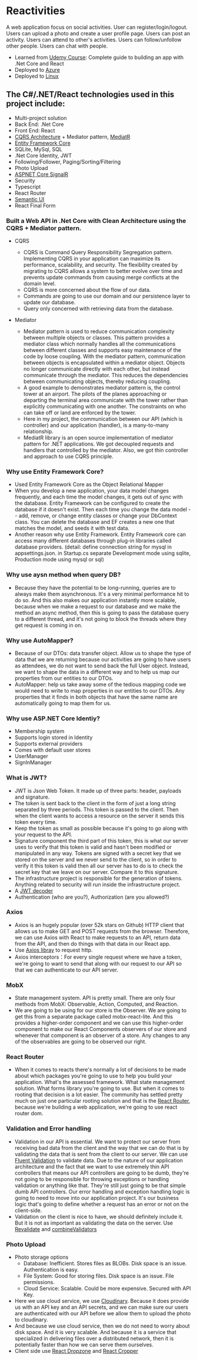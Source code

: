 # Reactivities
A web application focus on social activities. User can register/login/logout. Users can upload a photo and create a user profile page. Users can post an activity. Users can attend to other's activities. Users can follow/unfollow other people. Users can chat with people.
- Learned from [Udemy Course](https://www.udemy.com/course/complete-guide-to-building-an-app-with-net-core-and-react/): Complete guide to building an app with .Net Core and React
- Deployed to [Azure](https://reactivitiesplus.azurewebsites.net/)
- Deployed to [Linux](http://167.71.116.142/)

## The C#/.NET/React technologies used in this project include:
- Multi-project solution
- Back End: .Net Core
- Front End: React
- [CQRS Architecture](https://docs.microsoft.com/en-us/azure/architecture/patterns/cqrs) + Mediator pattern, [MediatR](https://github.com/jbogard/MediatR)
- [Entity Framework Core](https://docs.microsoft.com/en-us/ef/core/)
- SQLite, MySql, SQL
- .Net Core Identity, JWT
- Following/Follower, Paging/Sorting/Filtering
- Photo Upload
- [ASPNET Core SignalR](https://docs.microsoft.com/en-us/aspnet/core/signalr/introduction?view=aspnetcore-5.0)
- Security
- Typescript
- React Router
- [Semantic UI](https://react.semantic-ui.com/)
- React Final Form


### Built a Web API in .Net Core with Clean Architecture using the CQRS + Mediator pattern.
- CQRS
  - CQRS is Command Query Responsibility Segregation pattern. Implementing CQRS in your application can maximize its performance, scalability, and security. The flexibility created by migrating to CQRS allows a system to better evolve over time and prevents update commands from causing merge conflicts at the domain level.
  - CQRS is more concerned about the flow of our data. 
  - Commands are going to use our domain and our persistence layer to update our database. 
  - Query only concerned with retrieving data from the database.

- Mediator
  - Mediator pattern is used to reduce communication complexity between multiple objects or classes. This pattern provides a mediator class which normally handles all the communications between different classes and supports easy maintenance of the code by loose coupling.  With the mediator pattern, communication between objects is encapsulated within a mediator object. Objects no longer communicate directly with each other, but instead communicate through the mediator. This reduces the dependencies between communicating objects, thereby reducing coupling.
  - A good example to demonstrates mediator pattern is, the control tower at an airport. The pilots of the planes approaching or departing the terminal area communicate with the tower rather than explicitly communicating with one another. The constraints on who can take off or land are enforced by the tower. 
  - Here in my project, the communication between our API (which is controller) and our application (handler), is a many-to-many relationship. 
  - MediatR library is an open source implementation of mediator pattern for .NET applications. We got decoupled requests and handlers that controlled by the mediator. Also, we got thin controller and approach to use CQRS principle.

### Why use Entity Framework Core?
- Used Entity Framework Core as the Object Relational Mapper
- When you develop a new application, your data model changes frequently, and each time the model changes, it gets out of sync with the database. Entity Framework can be configured to create the database if it doesn't exist. Then each time you change the data model -- add, remove, or change entity classes or change your DbContext class. You can delete the database and EF creates a new one that matches the model, and seeds it with test data. 
- Another reason why use Entity Framework. Entity Framework core can access many different databases through plug-in libraries called database providers. 
(detail: define connection string for mysql in appsettings.json. in Startup.cs separate Development mode using sqlite, Production mode using mysql or sql)

### Why use aysn method when query DB?
- Because they have the potential to be long-running, queries are to always make them asynchronous. It's a very minimal performance hit to do so. And this also makes our application instantly more scalable, because when we make a request to our database and we make the method an async method, then this is going to pass the database query to a different thread, and it's not going to block the threads where they get request is coming in on.

### Why use AutoMapper?
- Because of our DTOs: data transfer object.  Allow us to shape the type of data that we are returning because our activities are going to have users as attendees, we do not want to send back the full User object. Instead, we want to shape the data in a different way and to help us map our properties from our entities to our DTOs.
- AutoMapper: help us take away some of the tedious mapping code we would need to write to map properties in our entities to our DTOs. Any properties that it finds in both objects that have the same name are automatically going to map them for us.

### Why use ASP.NET Core Identiy?
- Membership system
- Supports login stored in Identity
- Supports external providers
- Comes with default user stores
- UserManager
- SignInManager

### What is JWT?
- JWT is Json Web Token. It made up of three parts: header, payloads and signature.
- The token is sent back to the client in the form of just a long string separated by three periods. This token is passed to the client. Then when the client wants to access a resource on the server it sends this token every time.
- Keep the token as small as possible because it's going to go along with your request to the API.
- Signature component the third part of this token, this is what our server uses to verify that this token is valid and hasn't been modified or manipulated in any way. Tokens are signed with a secret key that we stored on the server and we never send to the client, so in order to verify it this token is valid then all our server has to do is to check the secret key that we leave on our server. Compare it to this signature.
- The infrastructure project is responsible for the generation of tokens. Anything related to security will run inside the infrastructure project.
- A [JWT decoder](https://jwt.io/#debugger-io)
- Authentication (who are you?), Authorization (are you allowed?)

### Axios
- Axios is an hugely popular (over 52k stars on Github) HTTP client that allows us to make GET and POST requests from the browser. Therefore, we can use Axios with React to make requests to an API, return data from the API, and then do things with that data in our React app.
- Use [Axios libray](https://github.com/axios/axios) to request http.
- Axios interceptors：For every single request where we have a token, we're going to want to send that along with our request to our API so that we can authenticate to our API server.

### MobX
- State management system. API is pretty small. There are only four methods from MobX: Observable, Action, Computed, and Reaction.
- We are going to be using for our store is the Observer. We are going to get this from a separate package called mobx-react-lite. And this provides a higher-order component and we can use this higher-order component to make our React Components observers of our store and whenever that component is an observer of a store. Any changes to any of the observables are going to be observed our right.

### React Router
- When it comes to reacts there's normally a lot of decisions to be made about which packages you're going to use to help you build your application. What's the assessed framework. What state management solution. What forms library you're going to use. But when it comes to rooting that decision is a lot easier. The community has settled pretty much on just one particular rooting solution and that is the [React Router](https://reactrouter.com/web/api/BrowserRouter), because we're building a web application, we're going to use react router dom.

### Validation and Error handling
- Validation in our API is essential. We want to protect our server from receiving bad data from the client and the way that we can do that is by validating the data that is sent from the client to our server.
We can use [Fluent Validation](https://fluentvalidation.net/) to validate data.
Due to the nature of our application architecture and the fact that we want to use extremely thin API controllers that means our API controllers are going to be dumb, they're not going to be responsible for throwing exceptions or handling validation or anything like that. They're still just going to be that simple dumb API controllers. Our error handling and exception handling logic is going to need to move into our application project. It's our business logic that's going to define whether a request has an error or not on the client-side.
- Validation on the client is nice to have, we should definitely include it. But it is not as important as validating the data on the server. Use [Revalidate](https://github.com/jfairbank/revalidate) and [combineValidators](http://revalidate.jeremyfairbank.com/usage/combineValidators.html)

### Photo Upload
- Photo storage options
  - Database: Inefficient. Stores files as BLOBs. Disk space is an issue. Authentication is easy.
  - File System: Good for storing files. Disk space is an issue. File permissions.
  - Cloud Service: Scalable. Could be more expensive. Secured with API Key.
- Here we use cloud service, we use [Cloudinary](https://cloudinary.com/documentation/dotnet_integration#dotnet_getting_started_guide). Because it does provide us with an API key and an API secrets, and we can make sure our users are authenticated with our API before we allow them to upload the photo to cloudinary.
- And because we use cloud service, then we do not need to worry about disk space. And it is very scalable. And because it is a service that specialized in delivering files over a distributed network, then it is potentially faster than how we can serve them ourselves.
- Client side use [React Dropzone](https://react-dropzone.js.org/) and [React Cropper](https://github.com/react-cropper/react-cropper)


